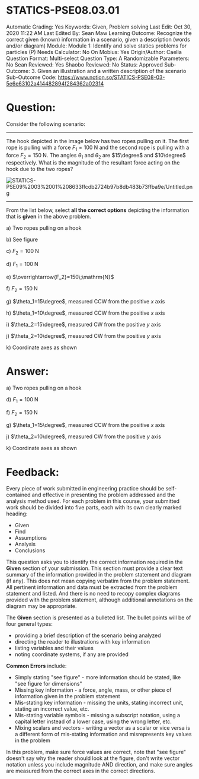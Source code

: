# STATICS-PSE08.03.01

Automatic Grading: Yes
Keywords: Given, Problem solving
Last Edit: Oct 30, 2020 11:22 AM
Last Edited By: Sean Maw
Learning Outcome: Recognize the correct given (known) information in a scenario, given a description (words and/or diagram)
Module: Module 1: Identify and solve statics problems for particles (P)
Needs Calculator: No
On Mobius: Yes
Origin/Author: Caelia
Question Format: Multi-select
Question Type: A
Randomizable Parameters: No
Sean Reviewed: Yes
Shaobo Reviewed: No
Status: Approved
Sub-Outcome: 3. Given an illustration and a written description of the scenario
Sub-Outcome Code: https://www.notion.so/STATICS-PSE08-03-5e6e63102a414482894f284362a02314

# Question:

Consider the following scenario:

---

The hook depicted in the image below has two ropes pulling on it. The first rope is pulling with a force $F_1=100\;\mathrm{N}$ and the second rope is pulling with a force $F_2=150\;\mathrm{N}$. The angles $\theta_1$ and $\theta_2$ are $15\degree$ and $10\degree$ respectively. What is the magnitude of the resultant force acting on the hook due to the two ropes?

![STATICS-PSE09%2003%2001%208633ffcdb2724b97b8db483b73ffba9e/Untitled.png](STATICS-PSE09%2003%2001%208633ffcdb2724b97b8db483b73ffba9e/Untitled.png)

---

From the list below, select **all the correct options** depicting the information that is **given** in the above problem.  

a) Two ropes pulling on a hook

b) See figure

c) $F_2=100\;\mathrm{N}$

d) $F_1=100\;\mathrm{N}$

e) $\overrightarrow{F_2}=150\;\mathrm{N}$

f) $F_2=150\;\mathrm{N}$

g) $\theta_1=15\degree$, measured CCW from the positive $x$ axis

h) $\theta_1=10\degree$, measured CCW from the positive $x$ axis

i) $\theta_2=15\degree$, measured CW from the positive $y$ axis

j) $\theta_2=10\degree$, measured CW from the positive $y$ axis

k) Coordinate axes as shown

# Answer:

a) Two ropes pulling on a hook

d) $F_1=100\;\mathrm{N}$

f) $F_2=150\;\mathrm{N}$

g) $\theta_1=15\degree$, measured CCW from the positive $x$ axis

j) $\theta_2=10\degree$, measured CW from the positive $y$ axis

k) Coordinate axes as shown

# Feedback:

Every piece of work submitted in engineering practice should be self-contained and effective in presenting the problem addressed and the analysis method used. For each problem in this course, your submitted work should be divided into five parts, each with its own clearly marked heading:

- Given
- Find
- Assumptions
- Analysis
- Conclusions

This question asks you to identify the correct information required in the **Given** section of your submission. This section must provide a clear text summary of the information provided in the problem statement and diagram (if any). This does not mean copying verbatim from the problem statement. All pertinent information and data must be extracted from the problem statement and listed. And there is no need to recopy complex diagrams provided with the problem statement, although additional annotations on the diagram may be appropriate.

The **Given** section is presented as a bulleted list. The bullet points will be of four general types:

- providing a brief description of the scenario being analyzed
- directing the reader to illustrations with key information
- listing variables and their values
- noting coordinate systems, if any are provided

**Common Errors** include:

- Simply stating "see figure" - more information should be stated, like "see figure for dimensions"
- Missing key information - a force, angle, mass, or other piece of information given in the problem statement
- Mis-stating key information - missing the units, stating incorrect unit, stating an incorrect value, etc.
- Mis-stating variable symbols - missing a subscript notation, using a capital letter instead of a lower case, using the wrong letter, etc.
- Mixing scalars and vectors - writing a vector as a scalar or vice versa is a different form of mis-stating information and misrepresents key values in the problem

In this problem, make sure force values are correct, note that "see figure" doesn't say why the reader should look at the figure, don't write vector notation unless you include magnitude AND direction, and make sure angles are measured from the correct axes in the correct directions.